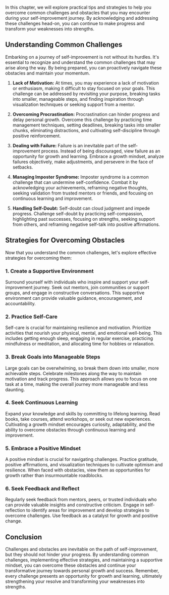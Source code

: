 
In this chapter, we will explore practical tips and strategies to help you overcome common challenges and obstacles that you may encounter during your self-improvement journey. By acknowledging and addressing these challenges head-on, you can continue to make progress and transform your weaknesses into strengths.

**Understanding Common Challenges**
-----------------------------------

Embarking on a journey of self-improvement is not without its hurdles. It's essential to recognize and understand the common challenges that may arise along the way. By being prepared, you can proactively navigate these obstacles and maintain your momentum.

1. **Lack of Motivation:** At times, you may experience a lack of motivation or enthusiasm, making it difficult to stay focused on your goals. This challenge can be addressed by revisiting your purpose, breaking tasks into smaller, manageable steps, and finding inspiration through visualization techniques or seeking support from a mentor.

2. **Overcoming Procrastination:** Procrastination can hinder progress and delay personal growth. Overcome this challenge by practicing time management techniques, setting deadlines, breaking tasks into smaller chunks, eliminating distractions, and cultivating self-discipline through positive reinforcement.

3. **Dealing with Failure:** Failure is an inevitable part of the self-improvement process. Instead of being discouraged, view failure as an opportunity for growth and learning. Embrace a growth mindset, analyze failures objectively, make adjustments, and persevere in the face of setbacks.

4. **Managing Imposter Syndrome:** Imposter syndrome is a common challenge that can undermine self-confidence. Combat it by acknowledging your achievements, reframing negative thoughts, seeking validation from trusted mentors or friends, and focusing on continuous learning and improvement.

5. **Handling Self-Doubt:** Self-doubt can cloud judgment and impede progress. Challenge self-doubt by practicing self-compassion, highlighting past successes, focusing on strengths, seeking support from others, and reframing negative self-talk into positive affirmations.

**Strategies for Overcoming Obstacles**
---------------------------------------

Now that you understand the common challenges, let's explore effective strategies for overcoming them:

### 1. **Create a Supportive Environment**

Surround yourself with individuals who inspire and support your self-improvement journey. Seek out mentors, join communities or support groups, and engage in constructive conversations. This supportive environment can provide valuable guidance, encouragement, and accountability.

### 2. **Practice Self-Care**

Self-care is crucial for maintaining resilience and motivation. Prioritize activities that nourish your physical, mental, and emotional well-being. This includes getting enough sleep, engaging in regular exercise, practicing mindfulness or meditation, and allocating time for hobbies or relaxation.

### 3. **Break Goals into Manageable Steps**

Large goals can be overwhelming, so break them down into smaller, more achievable steps. Celebrate milestones along the way to maintain motivation and track progress. This approach allows you to focus on one task at a time, making the overall journey more manageable and less daunting.

### 4. **Seek Continuous Learning**

Expand your knowledge and skills by committing to lifelong learning. Read books, take courses, attend workshops, or seek out new experiences. Cultivating a growth mindset encourages curiosity, adaptability, and the ability to overcome obstacles through continuous learning and improvement.

### 5. **Embrace a Positive Mindset**

A positive mindset is crucial for navigating challenges. Practice gratitude, positive affirmations, and visualization techniques to cultivate optimism and resilience. When faced with obstacles, view them as opportunities for growth rather than insurmountable roadblocks.

### 6. **Seek Feedback and Reflect**

Regularly seek feedback from mentors, peers, or trusted individuals who can provide valuable insights and constructive criticism. Engage in self-reflection to identify areas for improvement and develop strategies to overcome challenges. Use feedback as a catalyst for growth and positive change.

**Conclusion**
--------------

Challenges and obstacles are inevitable on the path of self-improvement, but they should not hinder your progress. By understanding common challenges, implementing effective strategies, and maintaining a supportive mindset, you can overcome these obstacles and continue your transformative journey towards personal growth and success. Remember, every challenge presents an opportunity for growth and learning, ultimately strengthening your resolve and transforming your weaknesses into strengths.
